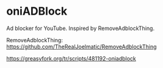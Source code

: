 # oniADBlock
Ad blocker for YouTube. Inspired by RemoveAdblockThing.

RemoveAdblockThing: https://github.com/TheRealJoelmatic/RemoveAdblockThing

https://greasyfork.org/tr/scripts/481192-oniadblock

